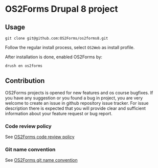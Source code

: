 # OS2Forms Drupal 8 project

## Usage

```
git clone git@github.com:OS2Forms/os2forms8.git
```

Follow the regular install process, select ```OS2Web``` as install profile.

After installation is done, enabled OS2Forms by:

```
drush en os2forms
```

## Contribution

OS2Forms projects is opened for new features and os course bugfixes.
If you have any suggestion or you found a bug in project, you are very welcome
to create an issue in github repository issue tracker.
For issue description there is expected that you will provide clear and
sufficient information about your feature request or bug report.

### Code review policy
See [OS2Forms code review policy](https://github.com/OS2Forms/docs#code-review)

### Git name convention
See [OS2Forms git name convention](https://github.com/OS2Forms/docs#git-guideline)
